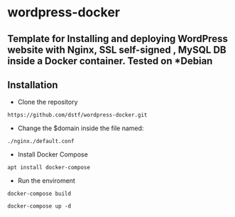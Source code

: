 # wordpress-docker
## Template for Installing and deploying WordPress website with Nginx, SSL self-signed , MySQL DB inside a Docker container.  Tested on *Debian




## Installation

- Clone the repository
```
https://github.com/dstf/wordpress-docker.git
```

- Change the $domain inside the file named:
```
./nginx./default.conf
```
- Install Docker Compose 
```
apt install docker-compose
```
- Run the enviroment
```
docker-compose build
```
```
docker-compose up -d
```
